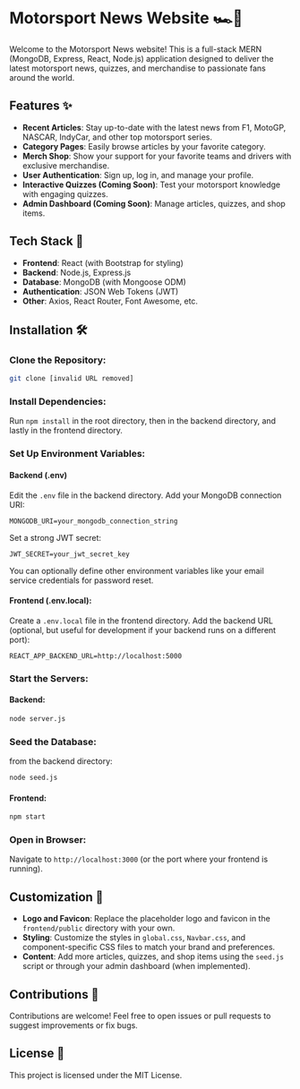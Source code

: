 # Motorsport News Website 🏎️🏁

Welcome to the Motorsport News website! This is a full-stack MERN (MongoDB, Express, React, Node.js) application designed to deliver the latest motorsport news, quizzes, and merchandise to passionate fans around the world.

## Features ✨

- **Recent Articles**: Stay up-to-date with the latest news from F1, MotoGP, NASCAR, IndyCar, and other top motorsport series.
- **Category Pages**: Easily browse articles by your favorite category.
- **Merch Shop**: Show your support for your favorite teams and drivers with exclusive merchandise.
- **User Authentication**: Sign up, log in, and manage your profile.
- **Interactive Quizzes (Coming Soon)**: Test your motorsport knowledge with engaging quizzes.
- **Admin Dashboard (Coming Soon)**: Manage articles, quizzes, and shop items.

## Tech Stack 🚀

- **Frontend**: React (with Bootstrap for styling)
- **Backend**: Node.js, Express.js
- **Database**: MongoDB (with Mongoose ODM)
- **Authentication**: JSON Web Tokens (JWT)
- **Other**: Axios, React Router, Font Awesome, etc.

## Installation 🛠️

### Clone the Repository:

```bash
git clone [invalid URL removed]
```

### Install Dependencies:

Run `npm install` in the root directory, then in the backend directory, and lastly in the frontend directory.

### Set Up Environment Variables:

#### Backend (.env)

Edit the `.env` file in the backend directory.
Add your MongoDB connection URI:

```env
MONGODB_URI=your_mongodb_connection_string
```

Set a strong JWT secret:

```env
JWT_SECRET=your_jwt_secret_key
```

You can optionally define other environment variables like your email service credentials for password reset.

#### Frontend (.env.local):

Create a `.env.local` file in the frontend directory.
Add the backend URL (optional, but useful for development if your backend runs on a different port):

```env
REACT_APP_BACKEND_URL=http://localhost:5000
```

### Start the Servers:

#### Backend:

```bash
node server.js
```

### Seed the Database:

from the backend directory:

```bash
node seed.js
```

#### Frontend:

```bash
npm start
```

### Open in Browser:

Navigate to `http://localhost:3000` (or the port where your frontend is running).

## Customization 🎨

- **Logo and Favicon**: Replace the placeholder logo and favicon in the `frontend/public` directory with your own.
- **Styling**: Customize the styles in `global.css`, `Navbar.css`, and component-specific CSS files to match your brand and preferences.
- **Content**: Add more articles, quizzes, and shop items using the `seed.js` script or through your admin dashboard (when implemented).

## Contributions 🤝

Contributions are welcome! Feel free to open issues or pull requests to suggest improvements or fix bugs.

## License 📄

This project is licensed under the MIT License.
````
